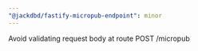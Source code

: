 ```yaml
---
"@jackdbd/fastify-micropub-endpoint": minor
---
```


Avoid validating request body at route POST /micropub
